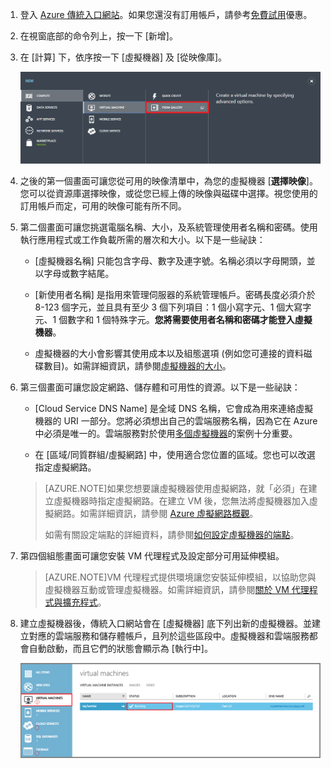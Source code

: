 1. 登入 [Azure 傳統入口網站](http://manage.windowsazure.com)。如果您還沒有訂用帳戶，請參考[免費試用](http://azure.microsoft.com/pricing/free-trial/)優惠。

2. 在視窗底部的命令列上，按一下 [新增]。

3. 在 [計算] 下，依序按一下 [虛擬機器] 及 [從映像庫]。

	![瀏覽命令列中的來源資源庫](./media/virtual-machines-create-WindowsVM/fromgallery.png)

4. 之後的第一個畫面可讓您從可用的映像清單中，為您的虛擬機器 [**選擇映像**]。您可以從資源庫選擇映像，或從您已經上傳的映像與磁碟中選擇。視您使用的訂用帳戶而定，可用的映像可能有所不同。

5. 第二個畫面可讓您挑選電腦名稱、大小，及系統管理使用者名稱和密碼。使用執行應用程式或工作負載所需的層次和大小。以下是一些祕訣：

	- [虛擬機器名稱] 只能包含字母、數字及連字號。名稱必須以字母開頭，並以字母或數字結尾。

	- [新使用者名稱] 是指用來管理伺服器的系統管理帳戶。密碼長度必須介於 8-123 個字元，並且具有至少 3 個下列項目：1 個小寫字元、1 個大寫字元、1 個數字和 1 個特殊字元。**您將需要使用者名稱和密碼才能登入虛擬機器**。
	
	- 虛擬機器的大小會影響其使用成本以及組態選項 (例如您可連接的資料磁碟數目)。如需詳細資訊，請參閱[虛擬機器的大小](../articles/virtual-machines-size-specs.md)。

6. 第三個畫面可讓您設定網路、儲存體和可用性的資源。以下是一些祕訣：

	- [Cloud Service DNS Name] 是全域 DNS 名稱，它會成為用來連絡虛擬機器的 URI 一部分。您將必須想出自己的雲端服務名稱，因為它在 Azure 中必須是唯一的。雲端服務對於使用[多個虛擬機器](../articles/cloud-services-connect-virtual-machine.md)的案例十分重要。

	- 在 [區域/同質群組/虛擬網路] 中，使用適合您位置的區域。您也可以改選指定虛擬網路。

	>[AZURE.NOTE]如果您想要讓虛擬機器使用虛擬網路，就「必須」在建立虛擬機器時指定虛擬網路。在建立 VM 後，您無法將虛擬機器加入虛擬網路。如需詳細資訊，請參閱 [Azure 虛擬網路概觀](virtual-networks-overview.md)。
	>
	> 如需有關設定端點的詳細資料，請參閱[如何設定虛擬機器的端點](../articles/virtual-machines-set-up-endpoints.md)。

7. 第四個組態畫面可讓您安裝 VM 代理程式及設定部分可用延伸模組。

	>[AZURE.NOTE]VM 代理程式提供環境讓您安裝延伸模組，以協助您與虛擬機器互動或管理虛擬機器。如需詳細資訊，請參閱[關於 VM 代理程式與擴充程式](virtual-machines-extensions-agent-about.md)。

8. 建立虛擬機器後，傳統入口網站會在 [虛擬機器] 底下列出新的虛擬機器。並建立對應的雲端服務和儲存體帳戶，且列於這些區段中。虛擬機器和雲端服務都會自動啟動，而且它們的狀態會顯示為 [執行中]。

	![設定 VM 代理程式和需擬機器端點](./media/virtual-machines-create-WindowsVM/vmcreated.png)

<!---HONumber=AcomDC_0114_2016-->